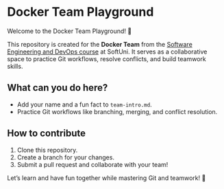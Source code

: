 # Docker Team Playground

Welcome to the Docker Team Playground! 🎉

This repository is created for the **Docker Team** from the [Software Engineering and DevOps course](https://softuni.bg/trainings/4851/software-engineering-and-devops-january-2025) at SoftUni. It serves as a collaborative space to practice Git workflows, resolve conflicts, and build teamwork skills.

## What can you do here?

- Add your name and a fun fact to `team-intro.md`.
- Practice Git workflows like branching, merging, and conflict resolution.

## How to contribute

1. Clone this repository.
2. Create a branch for your changes.
3. Submit a pull request and collaborate with your team!

Let’s learn and have fun together while mastering Git and teamwork! 🚀
